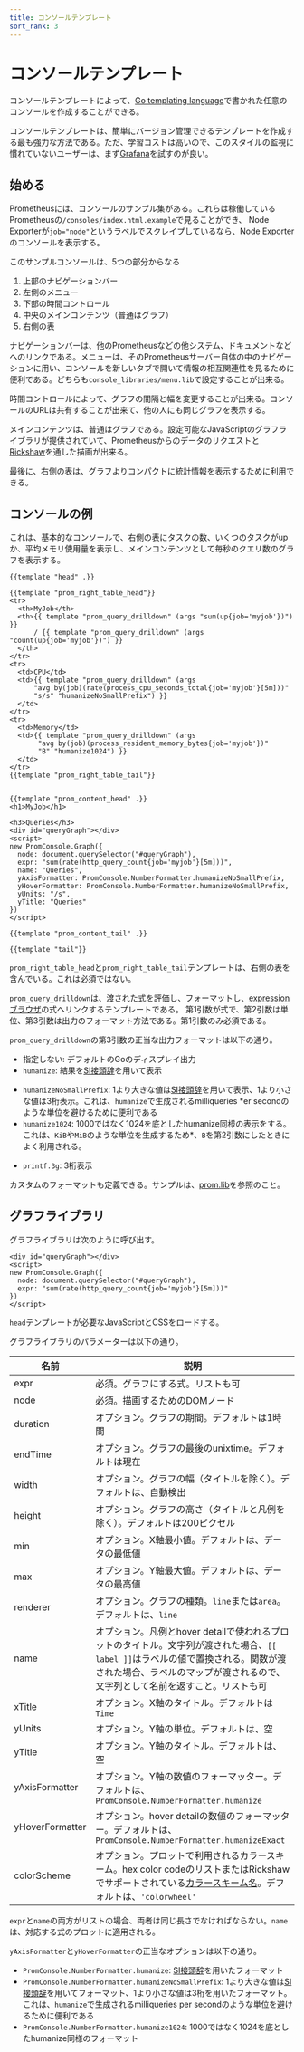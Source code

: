 ```yaml
---
title: コンソールテンプレート
sort_rank: 3
---
```


# コンソールテンプレート

コンソールテンプレートによって、[Go templating language](http://golang.org/pkg/text/template/)で書かれた任意のコンソールを作成することができる。

コンソールテンプレートは、簡単にバージョン管理できるテンプレートを作成する最も強力な方法である。ただ、学習コストは高いので、このスタイルの監視に慣れていないユーザーは、まず[Grafana](/ja/docs/visualization/grafana/)を試すのが良い。

## 始める

Prometheusには、コンソールのサンプル集がある。これらは稼働しているPrometheusの`/consoles/index.html.example`で見ることができ、
Node Exporterが`job="node"`というラベルでスクレイプしているなら、Node Exporterのコンソールを表示する。

このサンプルコンソールは、5つの部分からなる

1. 上部のナビゲーションバー
2. 左側のメニュー
3. 下部の時間コントロール
4. 中央のメインコンテンツ（普通はグラフ）
5. 右側の表

ナビゲーションバーは、他のPrometheusなどの他システム、ドキュメントなどへのリンクである。メニューは、そのPrometheusサーバー自体の中のナビゲーションに用い、コンソールを新しいタブで開いて情報の相互関連性を見るために便利である。どちらも`console_libraries/menu.lib`で設定することが出来る。

時間コントロールによって、グラフの間隔と幅を変更することが出来る。コンソールのURLは共有することが出来て、他の人にも同じグラフを表示する。

メインコンテンツは、普通はグラフである。設定可能なJavaScriptのグラフライブラリが提供されていて、Prometheusからのデータのリクエストと[Rickshaw](https://tech.shutterstock.com/rickshaw/)を通した描画が出来る。

最後に、右側の表は、グラフよりコンパクトに統計情報を表示するために利用できる。

## コンソールの例

これは、基本的なコンソールで、右側の表にタスクの数、いくつのタスクがupか、平均メモリ使用量を表示し、メインコンテンツとして毎秒のクエリ数のグラフを表示する。

```
{{template "head" .}}

{{template "prom_right_table_head"}}
<tr>
  <th>MyJob</th>
  <th>{{ template "prom_query_drilldown" (args "sum(up{job='myjob'})") }}
      / {{ template "prom_query_drilldown" (args "count(up{job='myjob'})") }}
  </th>
</tr>
<tr>
  <td>CPU</td>
  <td>{{ template "prom_query_drilldown" (args
      "avg by(job)(rate(process_cpu_seconds_total{job='myjob'}[5m]))"
      "s/s" "humanizeNoSmallPrefix") }}
  </td>
</tr>
<tr>
  <td>Memory</td>
  <td>{{ template "prom_query_drilldown" (args
       "avg by(job)(process_resident_memory_bytes{job='myjob'})"
       "B" "humanize1024") }}
  </td>
</tr>
{{template "prom_right_table_tail"}}


{{template "prom_content_head" .}}
<h1>MyJob</h1>

<h3>Queries</h3>
<div id="queryGraph"></div>
<script>
new PromConsole.Graph({
  node: document.querySelector("#queryGraph"),
  expr: "sum(rate(http_query_count{job='myjob'}[5m]))",
  name: "Queries",
  yAxisFormatter: PromConsole.NumberFormatter.humanizeNoSmallPrefix,
  yHoverFormatter: PromConsole.NumberFormatter.humanizeNoSmallPrefix,
  yUnits: "/s",
  yTitle: "Queries"
})
</script>

{{template "prom_content_tail" .}}

{{template "tail"}}
```

`prom_right_table_head`と`prom_right_table_tail`テンプレートは、右側の表を含んでいる。これは必須ではない。

`prom_query_drilldown`は、渡された式を評価し、フォーマットし、[expressionブラウザ](/ja/docs/visualization/browser/)の式へリンクするテンプレートである。
第1引数が式で、第2引数は単位、第3引数は出力のフォーマット方法である。第1引数のみ必須である。

`prom_query_drilldown`の第3引数の正当な出力フォーマットは以下の通り。

* 指定しない: デフォルトのGoのディスプレイ出力
* `humanize`: 結果を[SI接頭辞](https://ja.wikipedia.org/wiki/SI%E6%8E%A5%E9%A0%AD%E8%BE%9E)を用いて表示
- `humanizeNoSmallPrefix`: 1より大きな値は[SI接頭辞](https://ja.wikipedia.org/wiki/SI%E6%8E%A5%E9%A0%AD%E8%BE%9E)を用いて表示、1より小さな値は3桁表示。これは、`humanize`で生成されるmilliqueries *er secondのような単位を避けるために便利である
- `humanize1024`: 1000ではなく1024を底としたhumanize同様の表示をする。これは、`KiB`や`MiB`のような単位を生成するため*、`B`を第2引数にしたときによく利用される。
* `printf.3g`: 3桁表示

カスタムのフォーマットも定義できる。サンプルは、[prom.lib](https://github.com/prometheus/prometheus/blob/master/console_libraries/prom.lib)を参照のこと。

## グラフライブラリ

グラフライブラリは次のように呼び出す。

```
<div id="queryGraph"></div>
<script>
new PromConsole.Graph({
  node: document.querySelector("#queryGraph"),
  expr: "sum(rate(http_query_count{job='myjob'}[5m]))"
})
</script>
```

`head`テンプレートが必要なJavaScriptとCSSをロードする。

グラフライブラリのパラメーターは以下の通り。

| 名前          | 説明
| ------------- | -------------
| expr          | 必須。グラフにする式。リストも可
| node          | 必須。描画するためのDOMノード
| duration      | オプション。グラフの期間。デフォルトは1時間
| endTime       | オプション。グラフの最後のunixtime。デフォルトは現在
| width         | オプション。グラフの幅（タイトルを除く）。デフォルトは、自動検出
| height        | オプション。グラフの高さ（タイトルと凡例を除く）。デフォルトは200ピクセル
| min           | オプション。X軸最小値。デフォルトは、データの最低値
| max           | オプション。Y軸最大値。デフォルトは、データの最高値
| renderer      | オプション。グラフの種類。`line`または`area`。デフォルトは、`line`
| name          | オプション。凡例とhover detailで使われるプロットのタイトル。文字列が渡された場合、`[[ label ]]`はラベルの値で置換される。関数が渡された場合、ラベルのマップが渡されるので、文字列として名前を返すこと。リストも可
| xTitle        | オプション。X軸のタイトル。デフォルトは`Time`
| yUnits        | オプション。Y軸の単位。デフォルトは、空
| yTitle        | オプション。Y軸のタイトル。デフォルトは、空
| yAxisFormatter | オプション。Y軸の数値のフォーマッター。デフォルトは、`PromConsole.NumberFormatter.humanize`
| yHoverFormatter | オプション。hover detailの数値のフォーマッター。デフォルトは、`PromConsole.NumberFormatter.humanizeExact`
| colorScheme   | オプション。プロットで利用されるカラースキーム。hex color codeのリストまたはRickshawでサポートされている[カラースキーム名](https://github.com/shutterstock/rickshaw/blob/master/src/js/Rickshaw.Fixtures.Color.js)。デフォルトは、`'colorwheel'`

`expr`と`name`の両方がリストの場合、両者は同じ長さでなければならない。`name`は、対応する式のプロットに適用される。

`yAxisFormatter`と`yHoverFormatter`の正当なオプションは以下の通り。

* `PromConsole.NumberFormatter.humanize`: [SI接頭辞](https://ja.wikipedia.org/wiki/SI%E6%8E%A5%E9%A0%AD%E8%BE%9E)を用いたフォーマット
* `PromConsole.NumberFormatter.humanizeNoSmallPrefix`: 1より大きな値は[SI接頭辞](https://ja.wikipedia.org/wiki/SI%E6%8E%A5%E9%A0%AD%E8%BE%9E)を用いてフォーマット、1より小さな値は3桁を用いたフォーマット。これは、`humanize`で生成されるmilliqueries per secondのような単位を避けるために便利である
* `PromConsole.NumberFormatter.humanize1024`: 1000ではなく1024を底としたhumanize同様のフォーマット
